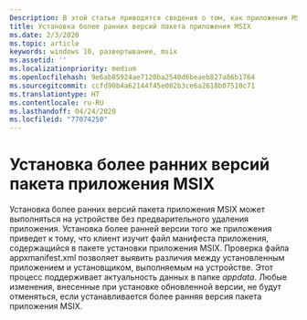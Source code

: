 ```yaml
---
Description: В этой статье приводятся сведения о том, как приложения MSIX ведут себя при переходе на более раннюю версию.
title: Установка более ранних версий пакета приложения MSIX
ms.date: 2/3/2020
ms.topic: article
keywords: windows 10, развертывание, msix
ms.assetid: ''
ms.localizationpriority: medium
ms.openlocfilehash: 9e6ab85924ae7120ba2540d6beaeb827a86b1764
ms.sourcegitcommit: ccfd90b4a62144f45e002b3ce6a2618b07510c71
ms.translationtype: HT
ms.contentlocale: ru-RU
ms.lasthandoff: 04/24/2020
ms.locfileid: "77074250"
---
```

# <a name="install-earlier-versions-of-an-msix-app-package"></a>Установка более ранних версий пакета приложения MSIX

Установка более ранних версий пакета приложения MSIX может выполняться на устройстве без предварительного удаления приложения. Установка более ранней версии того же приложения приведет к тому, что клиент изучит файл манифеста приложения, содержащийся в пакете установки приложения MSIX. Проверка файла appxmanifest.xml позволяет выявить различия между установленным приложением и установщиком, выполняемым на устройстве. Этот процесс поддерживает актуальность данных в папке *appdata*. Любые изменения, внесенные при установке обновленной версии, не будут отменяться, если устанавливается более ранняя версия пакета приложения MSIX.
